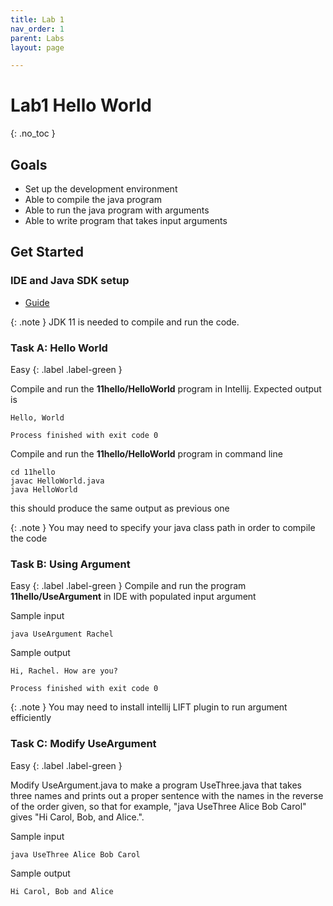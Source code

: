 ```yaml
---
title: Lab 1
nav_order: 1
parent: Labs
layout: page

---
```


# Lab1 Hello World
{: .no_toc }

## Goals
* Set up the development environment
* Able to compile the java program
* Able to run the java program with arguments
* Able to write program that takes input arguments

## Get Started

### IDE and Java SDK setup
* [Guide](https://introcs.cs.princeton.edu/java/code/)

{: .note }
JDK 11 is needed to compile and run the code.

### Task A: Hello World 
Easy
{: .label .label-green }


Compile and run the **11hello/HelloWorld** program in Intellij. 
Expected output is

```
Hello, World

Process finished with exit code 0
```

Compile and run the **11hello/HelloWorld** program in command line

```
cd 11hello
javac HelloWorld.java
java HelloWorld
```
this should produce the same output as previous one

{: .note } 
You may need to specify your java class path in order to compile the code


### Task B: Using Argument 
Easy
{: .label .label-green }
Compile and run the program **11hello/UseArgument** in IDE with populated input argument

Sample input
```
java UseArgument Rachel
```
Sample output
``` 
Hi, Rachel. How are you?

Process finished with exit code 0
```

{: .note }
You may need to install intellij LIFT plugin to run argument efficiently


### Task C: Modify UseArgument 

Easy
{: .label .label-green }

Modify UseArgument.java to make a program UseThree.java that takes three names and prints out a proper sentence with the names in the reverse of the order given, so that for example, "java UseThree Alice Bob Carol" gives "Hi Carol, Bob, and Alice.".

Sample input
```
java UseThree Alice Bob Carol
```
Sample output

```
Hi Carol, Bob and Alice

```



